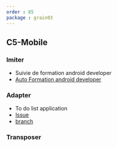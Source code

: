 ```yaml
---
order : 85
package : grain03
---
```


## C5-Mobile

### Imiter

- Suivie de formation android developer
- [Auto Formation android developer](https://github.com/solicoders/Grain-Reda-autoformation-android)
  
### Adapter

- To do list application
- [Issue]()
- [branch]()

### Transposer
